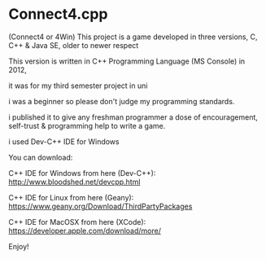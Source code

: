 # Connect4.cpp
(Connect4 or 4Win) This project is a game developed in three versions, C, C++ &amp; Java SE, older to newer respect

This version is written in C++ Programming Language (MS Console) in 2012,

it was for my third semester project in uni

i was a beginner so please don't judge my programming standards.

i published it to give any freshman programmer a dose of encouragement, self-trust & programming help to write a game.

i used Dev-C++ IDE for Windows

You can download:

C++ IDE for Windows from here (Dev-C++): http://www.bloodshed.net/devcpp.html

C++ IDE for Linux from here (Geany): https://www.geany.org/Download/ThirdPartyPackages

C++ IDE for MacOSX from here (XCode): https://developer.apple.com/download/more/

Enjoy!
